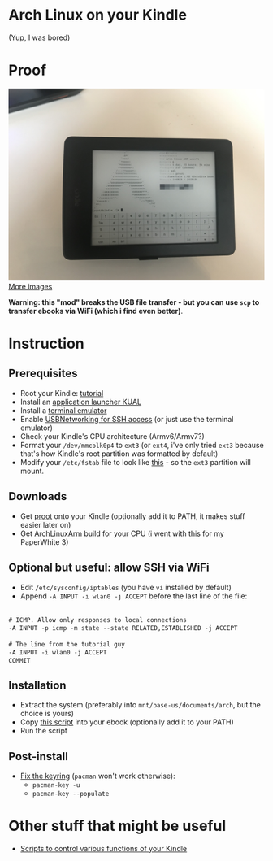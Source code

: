 # Arch Linux on your Kindle
(Yup, I was bored)

# Proof
![Proof](proof.jpg)
[More images](https://imgur.com/a/8PgtJt4)

**Warning: this "mod" breaks the USB file transfer - but you can use `scp` to transfer ebooks via WiFi (which i find even better)**.

# Instruction
## Prerequisites

* Root your Kindle: [tutorial](https://wiki.mobileread.com/wiki/Kindle_Touch_Hacking)
* Install an [application launcher KUAL](https://www.mobileread.com/forums/showthread.php?t=225030)
* Install a [terminal emulator](https://github.com/bfabiszewski/kterm)
* Enable [USBNetworking for SSH access](https://wiki.mobileread.com/wiki/Kindle_Touch_Hacking#USB_Networking) (or just use the terminal emulator)
* Check your Kindle's CPU architecture (Armv6/Armv7?)
* Format your `/dev/mmcblk0p4` to `ext3` (or `ext4`, i've only tried `ext3` because that's how Kindle's root partition was formatted by default)
* Modify your `/etc/fstab` file to look like [this](./fstab) - so the `ext3` partition will mount.

## Downloads
* Get [proot](https://proot-me.github.io/) onto your Kindle (optionally add it to PATH, it makes stuff easier later on)
* Get [ArchLinuxArm](https://archlinuxarm.org/) build for your CPU (i went with [this](https://archlinuxarm.org/platforms/armv7/freescale/usb-armory-mk-ii) for my PaperWhite 3)

## Optional but useful: allow SSH via WiFi
* Edit `/etc/sysconfig/iptables` (you have `vi` installed by default)
* Append `-A INPUT -i wlan0 -j ACCEPT` before the last line of the file:


```iptables

# ICMP. Allow only responses to local connections
-A INPUT -p icmp -m state --state RELATED,ESTABLISHED -j ACCEPT

# The line from the tutorial guy
-A INPUT -i wlan0 -j ACCEPT
COMMIT
```

## Installation
* Extract the system (preferably into `mnt/base-us/documents/arch`, but the choice is yours)
* Copy [this script](archlinux.sh) into your ebook (optionally add it to your PATH)
* Run the script

## Post-install
* [Fix the keyring](https://unix.stackexchange.com/questions/450119/pacman-cannot-install-arch-linux-keyring-on-arch-linux-arm) (`pacman` won't work otherwise):
    * `pacman-key -u`
    * `pacman-key --populate`



# Other stuff that might be useful
* [Scripts to control various functions of your Kindle](https://wiki.mobileread.com/wiki/Kindle_Touch_Hacking#Interesting_handlers_.2F_actions)